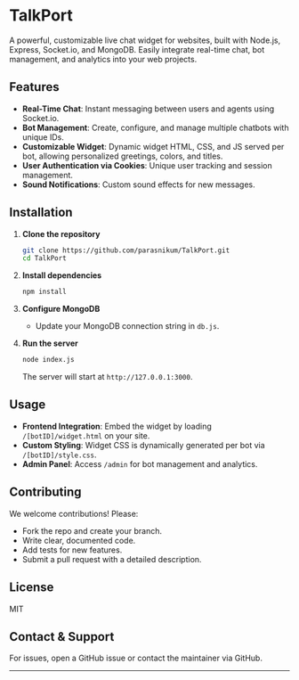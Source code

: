 # TalkPort

A powerful, customizable live chat widget for websites, built with Node.js, Express, Socket.io, and MongoDB. Easily integrate real-time chat, bot management, and analytics into your web projects.

## Features

* **Real-Time Chat**: Instant messaging between users and agents using Socket.io.
* **Bot Management**: Create, configure, and manage multiple chatbots with unique IDs.
* **Customizable Widget**: Dynamic widget HTML, CSS, and JS served per bot, allowing personalized greetings, colors, and titles.
* **User Authentication via Cookies**: Unique user tracking and session management.
* **Sound Notifications**: Custom sound effects for new messages.

## Installation

1. **Clone the repository**

   ```sh
   git clone https://github.com/parasnikum/TalkPort.git
   cd TalkPort
   ```

2. **Install dependencies**

   ```sh
   npm install
   ```

3. **Configure MongoDB**

   * Update your MongoDB connection string in `db.js`.

4. **Run the server**

   ```sh
   node index.js
   ```

   The server will start at `http://127.0.0.1:3000`.

## Usage

* **Frontend Integration**: Embed the widget by loading `/[botID]/widget.html` on your site.
* **Custom Styling**: Widget CSS is dynamically generated per bot via `/[botID]/style.css`.
* **Admin Panel**: Access `/admin` for bot management and analytics.

## Contributing

We welcome contributions! Please:

* Fork the repo and create your branch.
* Write clear, documented code.
* Add tests for new features.
* Submit a pull request with a detailed description.

## License

MIT

## Contact & Support

For issues, open a GitHub issue or contact the maintainer via GitHub.

---